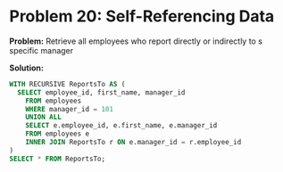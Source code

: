# Problem 20: Self-Referencing Data

**Problem:** Retrieve all employees who report directly or indirectly to s specific manager

**Solution:**
```sql
WITH RECURSIVE ReportsTo AS (
  SELECT employee_id, first_name, manager_id
    FROM employees
    WHERE manager_id = 101
    UNION ALL
    SELECT e.employee_id, e.first_name, e.manager_id
    FROM employees e
    INNER JOIN ReportsTo r ON e.manager_id = r.employee_id
)
SELECT * FROM ReportsTo;
